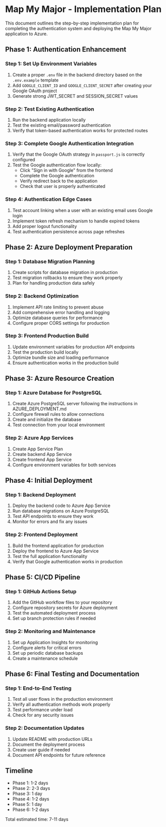 # Map My Major - Implementation Plan

This document outlines the step-by-step implementation plan for completing the authentication system and deploying the Map My Major application to Azure.

## Phase 1: Authentication Enhancement

### Step 1: Set Up Environment Variables
1. Create a proper `.env` file in the backend directory based on the `.env.example` template
2. Add `GOOGLE_CLIENT_ID` and `GOOGLE_CLIENT_SECRET` after creating your Google OAuth project
3. Generate strong JWT_SECRET and SESSION_SECRET values

### Step 2: Test Existing Authentication
1. Run the backend application locally
2. Test the existing email/password authentication
3. Verify that token-based authentication works for protected routes

### Step 3: Complete Google Authentication Integration
1. Verify that the Google OAuth strategy in `passport.js` is correctly configured
2. Test the Google authentication flow locally:
   - Click "Sign in with Google" from the frontend
   - Complete the Google authentication
   - Verify redirect back to the application
   - Check that user is properly authenticated

### Step 4: Authentication Edge Cases
1. Test account linking when a user with an existing email uses Google login
2. Implement token refresh mechanism to handle expired tokens
3. Add proper logout functionality
4. Test authentication persistence across page refreshes

## Phase 2: Azure Deployment Preparation

### Step 1: Database Migration Planning
1. Create scripts for database migration in production
2. Test migration rollbacks to ensure they work properly
3. Plan for handling production data safely

### Step 2: Backend Optimization
1. Implement API rate limiting to prevent abuse
2. Add comprehensive error handling and logging
3. Optimize database queries for performance
4. Configure proper CORS settings for production

### Step 3: Frontend Production Build
1. Update environment variables for production API endpoints
2. Test the production build locally
3. Optimize bundle size and loading performance
4. Ensure authentication works in the production build

## Phase 3: Azure Resource Creation

### Step 1: Azure Database for PostgreSQL
1. Create Azure PostgreSQL server following the instructions in AZURE_DEPLOYMENT.md
2. Configure firewall rules to allow connections
3. Create and initialize the database
4. Test connection from your local environment

### Step 2: Azure App Services
1. Create App Service Plan
2. Create backend App Service
3. Create frontend App Service
4. Configure environment variables for both services

## Phase 4: Initial Deployment

### Step 1: Backend Deployment
1. Deploy the backend code to Azure App Service
2. Run database migrations on Azure PostgreSQL
3. Test API endpoints to ensure they work
4. Monitor for errors and fix any issues

### Step 2: Frontend Deployment
1. Build the frontend application for production
2. Deploy the frontend to Azure App Service
3. Test the full application functionality
4. Verify that Google authentication works in production

## Phase 5: CI/CD Pipeline

### Step 1: GitHub Actions Setup
1. Add the GitHub workflow files to your repository
2. Configure repository secrets for Azure deployment
3. Test the automated deployment process
4. Set up branch protection rules if needed

### Step 2: Monitoring and Maintenance
1. Set up Application Insights for monitoring
2. Configure alerts for critical errors
3. Set up periodic database backups
4. Create a maintenance schedule

## Phase 6: Final Testing and Documentation

### Step 1: End-to-End Testing
1. Test all user flows in the production environment
2. Verify all authentication methods work properly
3. Test performance under load
4. Check for any security issues

### Step 2: Documentation Updates
1. Update README with production URLs
2. Document the deployment process
3. Create user guide if needed
4. Document API endpoints for future reference

## Timeline

- Phase 1: 1-2 days
- Phase 2: 2-3 days
- Phase 3: 1 day
- Phase 4: 1-2 days
- Phase 5: 1 day
- Phase 6: 1-2 days

Total estimated time: 7-11 days
